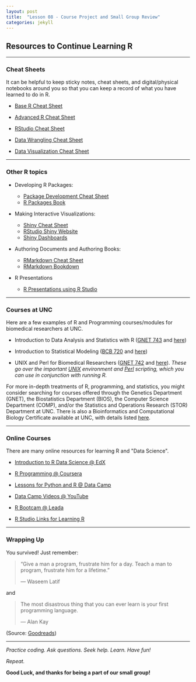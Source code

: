 ```yaml
---
layout: post
title:  "Lesson 08 - Course Project and Small Group Review"
categories: jekyll 
---
```


## Resources to Continue Learning R

---

### Cheat Sheets

It can be helpful to keep sticky notes, cheat sheets, and digital/physical notebooks around you so that you can keep a record of what you have learned to do in R.

* [Base R Cheat Sheet](https://www.rstudio.com/wp-content/uploads/2016/06/r-cheat-sheet.pdf)

* [Advanced R Cheat Sheet](https://www.rstudio.com/wp-content/uploads/2016/02/advancedR.pdf)

* [RStudio Cheat Sheet](https://www.rstudio.com/wp-content/uploads/2016/01/rstudio-IDE-cheatsheet.pdf)

* [Data Wrangling Cheat Sheet](https://www.rstudio.com/wp-content/uploads/2015/02/data-wrangling-cheatsheet.pdf)

* [Data Visualization Cheat Sheet](https://www.rstudio.com/wp-content/uploads/2015/12/ggplot2-cheatsheet-2.0.pdf)

---

### Other R topics

* Developing R Packages:
	- [Package Development Cheat Sheet](https://www.rstudio.com/wp-content/uploads/2015/06/devtools-cheatsheet.pdf)
	- [R Packages Book](http://r-pkgs.had.co.nz)

* Making Interactive Visualizations:
	- [Shiny Cheat Sheet](https://www.rstudio.com/wp-content/uploads/2016/01/shiny-cheatsheet.pdf)
	- [RStudio Shiny Website](http://shiny.rstudio.com)
	- [Shiny Dashboards](https://rstudio.github.io/shinydashboard/)
	
* Authoring Documents and Authoring Books:
	- [RMarkdown Cheat Sheet](https://www.rstudio.com/wp-content/uploads/2016/03/rmarkdown-cheatsheet-2.0.pdf)
	- [RMarkdown Bookdown](https://bookdown.org/yihui/bookdown/)
	
* R Presentations
	- [R Presentations using R Studio](https://support.rstudio.com/hc/en-us/articles/200486468-Authoring-R-Presentations)

	
---

### Courses at UNC

Here are a few examples of R and Programming courses/modules for biomedical researchers at UNC.

* Introduction to Data Analysis and Statistics with R ([GNET 743](https://gmb.unc.edu/files/2013/08/GNET_743_Spring_2013.pdf) and [here](http://gmb.unc.edu/gmb-students/student-resources/gnet-courses/))

* Introduction to Statistical Modeling ([BCB 720](http://bcb.unc.edu/files/2015/04/BCB720_Syllabus_2015.pdf) and [here](http://bcb.unc.edu/current-course-schedule/))

* UNIX and Perl for Biomedical Researchers ([GNET 742](https://www.med.unc.edu/oge/student-resources/files/GNET742_2014_syllabus.pdf) and [here](https://www.med.unc.edu/oge/student-resources/quantitative-skills-resources)). _These go over the important [UNIX](https://en.wikipedia.org/wiki/Unix) environment and [Perl](https://www.perl.org) scripting, which you can use in conjunction with running R._

For more in-depth treatments of R, programming, and statistics, you might consider searching for courses offered through the Genetics Department (GNET), the Biostatistics Department (BIOS), the Computer Science Department (COMP), and/or the Statistics and Operations Research (STOR) Department at UNC. There is also a Bioinformatics and Computational Biology Certificate available at UNC, with details listed [here](http://bcb.unc.edu/certificate-requirements/).

---

### Online Courses

There are many online resources for learning R and "Data Science".

* [Introduction to R Data Science @ EdX](https://www.edx.org/course/introduction-r-data-science-microsoft-dat204x-1)

* [R Programming @ Coursera](https://www.coursera.org/learn/r-programming)

* [Lessons for Python and R @ Data Camp](https://www.datacamp.com)

* [Data Camp Videos @ YouTube](https://www.youtube.com/channel/UC79Gv3mYp6zKiSwYemEik9A)

* [R Bootcam @ Leada](https://www.teamleada.com/courses/r-bootcamp)

* [R Studio Links for Learning R](https://www.rstudio.com/online-learning/#R)

---

### Wrapping Up

You survived! Just remember:


> “Give a man a program, frustrate him for a day.
> Teach a man to program, frustrate him for a lifetime.”
> 
> ― Waseem Latif

and

> The most disastrous thing that you can ever learn
> is your first programming language.
> 
> ― Alan Kay

(Source: [Goodreads](https://www.goodreads.com/quotes/tag/programming))


---



_Practice coding. Ask questions. Seek help. Learn. Have fun!_


_Repeat._



**Good Luck, and thanks for being a part of our small group!**

